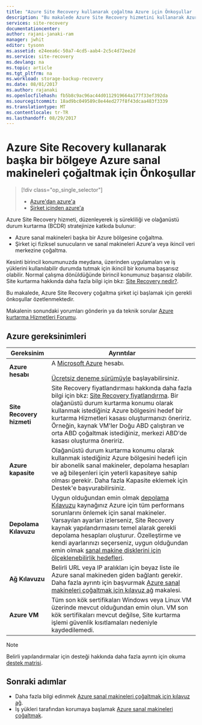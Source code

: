 ```yaml
---
title: "Azure Site Recovery kullanarak çoğaltma Azure için Önkoşullar | Microsoft Docs"
description: "Bu makalede Azure Site Recovery hizmetini kullanarak Azure'a sanal makineleri ve fiziksel makineleri çoğaltma için önkoşullar özetlenmektedir."
services: site-recovery
documentationcenter: 
author: rajani-janaki-ram
manager: jwhit
editor: tysonn
ms.assetid: e24eea6c-50a7-4cd5-aab4-2c5c4d72ee2d
ms.service: site-recovery
ms.devlang: na
ms.topic: article
ms.tgt_pltfrm: na
ms.workload: storage-backup-recovery
ms.date: 08/01/2017
ms.author: rajanaki
ms.openlocfilehash: fb5b8c9ac96ac44d0112919664a177f33ef392da
ms.sourcegitcommit: 18ad9bc049589c8e44ed277f8f43dcaa483f3339
ms.translationtype: MT
ms.contentlocale: tr-TR
ms.lasthandoff: 08/29/2017
---
```

#  <a name="prerequisites-for-replicating-azure-virtual-machines-to-another-region-by-using-azure-site-recovery"></a>Azure Site Recovery kullanarak başka bir bölgeye Azure sanal makineleri çoğaltmak için Önkoşullar

> [!div class="op_single_selector"]
> * [Azure'dan azure'a](site-recovery-azure-to-azure-prereq.md)
> * [Şirket içinden azure'a](site-recovery-prereq.md)

Azure Site Recovery hizmeti, düzenleyerek iş sürekliliği ve olağanüstü durum kurtarma (BCDR) stratejinize katkıda bulunur:
* Azure sanal makineleri başka bir Azure bölgesine çoğaltma.
* Şirket içi fiziksel sunucuların ve sanal makineleri Azure'a veya ikincil veri merkezine çoğaltma. 

Kesinti birincil konumunuzda meydana, üzerinden uygulamaları ve iş yüklerini kullanılabilir durumda tutmak için ikincil bir konuma başarısız olabilir. Normal çalışma dönüldüğünde birincil konumunuz başarısız olabilir. Site kurtarma hakkında daha fazla bilgi için bkz: [Site Recovery nedir?](site-recovery-overview.md).

Bu makalede, Azure Site Recovery çoğaltma şirket içi başlamak için gerekli önkoşullar özetlenmektedir.

Makalenin sonundaki yorumları gönderin ya da teknik sorular [Azure kurtarma Hizmetleri Forumu](https://social.msdn.microsoft.com/forums/azure/home?forum=hypervrecovmgr).


## <a name="azure-requirements"></a>Azure gereksinimleri

**Gereksinim** | **Ayrıntılar**
--- | ---
**Azure hesabı** | A [Microsoft Azure](http://azure.microsoft.com/) hesabı.<br/><br/> [Ücretsiz deneme sürümüyle](https://azure.microsoft.com/pricing/free-trial/) başlayabilirsiniz.
**Site Recovery hizmeti** | Site Recovery fiyatlandırması hakkında daha fazla bilgi için bkz: [Site Recovery fiyatlandırma](https://azure.microsoft.com/pricing/details/site-recovery/). Bir olağanüstü durum kurtarma konumu olarak kullanmak istediğiniz Azure bölgesini hedef bir kurtarma Hizmetleri kasası oluşturmanızı öneririz. Örneğin, kaynak VM'ler Doğu ABD çalıştıran ve orta ABD çoğaltmak istediğiniz, merkezi ABD'de kasası oluşturma öneririz.|
**Azure kapasite** | Olağanüstü durum kurtarma konumu olarak kullanmak istediğiniz Azure bölgesini hedefi için bir abonelik sanal makineler, depolama hesapları ve ağ bileşenleri için yeterli kapasiteye sahip olması gerekir. Daha fazla Kapasite eklemek için Destek'e başvurabilirsiniz.
**Depolama Kılavuzu** | Uygun olduğundan emin olmak [depolama Kılavuzu](../storage/common/storage-scalability-targets.md#scalability-targets-for-virtual-machine-disks) kaynağınız Azure için tüm performans sorunlarını önlemek için sanal makineler. Varsayılan ayarları izlerseniz, Site Recovery kaynak yapılandırmasını temel alarak gerekli depolama hesapları oluşturur. Özelleştirme ve kendi ayarlarınızı seçerseniz, uygun olduğundan emin olmak [sanal makine disklerini için ölçeklenebilirlik hedefleri](../storage/common/storage-scalability-targets.md#scalability-targets-for-virtual-machine-disks).
**Ağ Kılavuzu** | Belirli URL veya IP aralıkları için beyaz liste ile Azure sanal makineden giden bağlantı gerekir. Daha fazla ayrıntı için başvurmak [Azure sanal makineleri çoğaltmak için kılavuz ağ](site-recovery-azure-to-azure-networking-guidance.md) makalesi.
**Azure VM** | Tüm son kök sertifikaları Windows veya Linux VM üzerinde mevcut olduğundan emin olun. VM son kök sertifikaları mevcut değilse, Site kurtarma işlemi güvenlik kısıtlamaları nedeniyle kaydedilemedi.

>[!NOTE]
>Belirli yapılandırmalar için desteği hakkında daha fazla ayrıntı için okuma [destek matrisi](site-recovery-support-matrix-azure-to-azure.md).

## <a name="next-steps"></a>Sonraki adımlar
- Daha fazla bilgi edinmek [Azure sanal makineleri çoğaltmak için kılavuz ağ](site-recovery-azure-to-azure-networking-guidance.md).
- İş yükleri tarafından korumaya başlamak [Azure sanal makineleri çoğaltmak](site-recovery-azure-to-azure.md).
